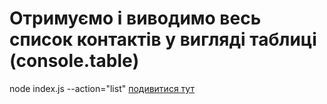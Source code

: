 # Отримуємо і виводимо весь список контактів у вигляді таблиці (console.table)
node index.js --action="list"
[подивитися тут](https://ibb.co/7Yt2Yq4)
